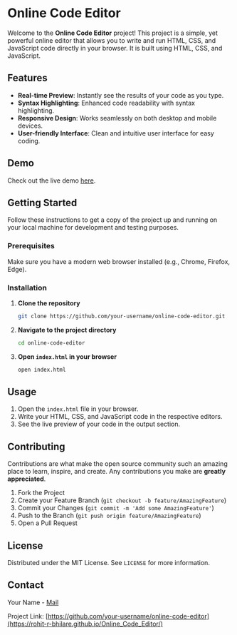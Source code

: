 # Online Code Editor

Welcome to the **Online Code Editor** project! This project is a simple, yet powerful online editor that allows you to write and run HTML, CSS, and JavaScript code directly in your browser. It is built using HTML, CSS, and JavaScript.

## Features

- **Real-time Preview**: Instantly see the results of your code as you type.
- **Syntax Highlighting**: Enhanced code readability with syntax highlighting.
- **Responsive Design**: Works seamlessly on both desktop and mobile devices.
- **User-friendly Interface**: Clean and intuitive user interface for easy coding.

## Demo

Check out the live demo [here](https://rohit-r-bhilare.github.io/Online_Code_Editor/).

## Getting Started

Follow these instructions to get a copy of the project up and running on your local machine for development and testing purposes.

### Prerequisites

Make sure you have a modern web browser installed (e.g., Chrome, Firefox, Edge).

### Installation

1. **Clone the repository**
    ```bash
    git clone https://github.com/your-username/online-code-editor.git
    ```

2. **Navigate to the project directory**
    ```bash
    cd online-code-editor
    ```

3. **Open `index.html` in your browser**
    ```bash
    open index.html
    ```

## Usage

1. Open the `index.html` file in your browser.
2. Write your HTML, CSS, and JavaScript code in the respective editors.
3. See the live preview of your code in the output section.

## Contributing

Contributions are what make the open source community such an amazing place to learn, inspire, and create. Any contributions you make are **greatly appreciated**.

1. Fork the Project
2. Create your Feature Branch (`git checkout -b feature/AmazingFeature`)
3. Commit your Changes (`git commit -m 'Add some AmazingFeature'`)
4. Push to the Branch (`git push origin feature/AmazingFeature`)
5. Open a Pull Request

## License

Distributed under the MIT License. See `LICENSE` for more information.

## Contact

Your Name - [Mail](mailto:rohitramchandrabhilare@gmail.com)

Project Link: [https://github.com/your-username/online-code-editor](https://rohit-r-bhilare.github.io/Online_Code_Editor/)
